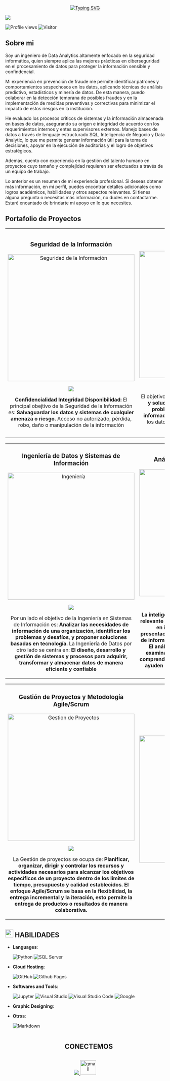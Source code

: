 <!-- Bienvenida -->
<p align="center">
  <a href="https://github.com/Melvin-Rodriguez/readme-typing-svg"><img src="https://readme-typing-svg.herokuapp.com?font=Zilla+Slab&duration=3000&pause=5000&color=cyan&size=35&center=true&vCenter=true&width=900&height=35&lines=Hola;Te+doy+la+bienvenida+a+mi+perfil+y+portafolio+de+proyectos" alt="Typing SVG"></a>
</p>

<!-- Banner -->
<img src="https://github-production-user-asset-6210df.s3.amazonaws.com/111929312/249653774-76261d23-7cf5-446e-b82c-1b17a2d423e3.png">

<!-- Contadores -->
<!-- [![GitHub followers](https://img.shields.io/github/followers/Melvin-Rodriguez?style=social)](https://github.com/Melvin-Rodriguez)  -->
![Profile views](https://komarev.com/ghpvc/?username=Melvin-Rodriguez&label=Profile%20views&color=0e75b6&style=flat)
![Visitor](https://visitor-badge.laobi.icu/badge?page_id=Melvin-Rodriguez.repoName)

<!-- Modulo 1 -->
## Sobre mi

Soy un ingeniero de Data Analytics altamente enfocado en la seguridad informática, quien siempre aplica las mejores prácticas en ciberseguridad en el procesamiento de datos para proteger la información sensible y confindencial. 

Mi experiencia en prevención de fraude me permite identificar patrones y comportamientos sospechosos en los datos, aplicando técnicas de análisis predictivo, estadísticos y minería de datos. De esta manera, puedo colaborar en la detección temprana de posibles fraudes y en la implementación de medidas preventivas y correctivas para minimizar el impacto de estos riesgos en la institución.

He evaluado los procesos críticos de sistemas y la información almacenada en bases de datos, asegurando su origen e integridad de acuerdo con los requerimientos internos y entes supervisores externos. Manejo bases de datos a través de lenguaje estructurado SQL, Inteligencia de Negocio y Data Analytic, lo que me permite generar información útil para la toma de decisiones, apoyar en la ejecución de auditorías y el logro de objetivos estratégicos.

Además, cuento con experiencia en la gestión del talento humano en proyectos cuyo tamaño y complejidad requieren ser efectuados a través de un equipo de trabajo. 

Lo anterior es un resumen de mi experiencia profesional. Si deseas obtener más información, en mi perfil, puedes encontrar detalles adicionales como logros académicos, habilidades y otros aspectos relevantes. Si tienes alguna pregunta o necesitas más información, no dudes en contactarme. Estaré encantado de brindarte mi apoyo en lo que necesites.

<!-- Modulo 2 -->
<!-- Tabla 1, F1C1-->
## Portafolio de Proyectos
<table>
<tr> 	
<td width="50%">
<h3 align="center">Seguridad de la Información</h3>
<div align="center">
<a href="https://github.com/Melvin-Rodriguez/Cybersecurity" target="_blank"><img src="https://res.cloudinary.com/dssdvhtjq/image/upload/v1688172385/Perfil/4_r1nah9.png" width="400" alt="Seguridad de la Información"></a>
<p>
<a href="https://github.com/Melvin-Rodriguez/Cybersecurity" target="_blank">
<img src="https://img.shields.io/badge/C%C3%93DIGO-C0C0C0?style=for-the-badge&logo=github&logoColor=black">
</a>
</p>
<p>
   <strong> Confidencialidad 
   Integridad 
   Disponibilidad: </strong> 
   El principal obejtivo de la Seguridad de la Información es: <strong> Salvaguardar los datos y sistemas de cualquier amenaza o riesgo. </strong> 
   Acceso no autorizado, pérdida, robo, daño o manipulación de la información 
</p>
</div>                                                                                      
</td>
<!-- Tabla 1, F1C2-->
<td width="50%">
<h3 align="center">Ciencia de Datos</h3>
<div align="center">
<a href="https://github.com/Melvin-Rodriguez/Data-Science" target="_blank"><img src="https://res.cloudinary.com/dssdvhtjq/image/upload/v1688171635/Perfil/3_krhm8q.png" width="400" alt="Ciencia de Datos"></a>
<p>
<a href="https://github.com/Melvin-Rodriguez/Data-Science" target="_blank">
<img src="https://img.shields.io/badge/C%C3%93DIGO-C0C0C0?style=for-the-badge&logo=github&logoColor=black">
</a>
</p>
<p>
El objetivo es: <strong> Generar conocimientos accionables y soluciones basadas en datos para abordar problemas complejos y tomar decisiones 	 informadas </strong>,Se aplica en diversos campos donde los datos juegan un papel crucial en la toma de decisiones
</p>
</div>                                                                                      
</td>
</div>                                                             
</table>                                                                                 
</div>

<!-- Tabla 2, F2C1-->
<table>
<tr>
<td width="50%">
<h3 align="center">Ingeniería de Datos y Sistemas de Información</h3>
<div align="center">
<a href="https://github.com/Melvin-Rodriguez/Ingenieria" target="_blank"><img src="https://res.cloudinary.com/dssdvhtjq/image/upload/v1688189402/Perfil/2_umo8ra.png" width="400" alt="Ingeniería"></a>
<p>
<a href="https://github.com/Melvin-Rodriguez/Ingenieria" target="_blank">
<img src="https://img.shields.io/badge/C%C3%93DIGO-C0C0C0?style=for-the-badge&logo=github&logoColor=black">
</a>
</p>
<p>
Por un lado el objetivo de la Ingeniería en Sistemas de Información es: <strong> Analizar las necesidades de información de una organización, identificar los problemas y desafíos, y proponer soluciones basadas en tecnología. </strong>
La Ingeniería de Datos por otro lado se centra en: <strong> El diseño, desarrollo y gestión de sistemas y procesos para adquirir, transformar y almacenar datos de manera eficiente y confiable</strong>
</p>
</div>                                                                                      
</td>
<!-- Tabla 2, F2C2-->
<td width="50%">
<h3 align="center">Análisis e Inteligencia de Negocio</h3>
<div align="center">
<a href="https://github.com/Melvin-Rodriguez/BI-BA" target="_blank"><img src="https://res.cloudinary.com/dssdvhtjq/image/upload/v1688189464/Perfil/1_whwiki.png" width="400" alt="BI-BA"></a>
<p>
<a href="https://github.com/Melvin-Rodriguez/BI-BA" target="_blank">
<img src="https://img.shields.io/badge/C%C3%93DIGO-C0C0C0?style=for-the-badge&logo=github&logoColor=black">
</a>
</p>
<p>
<strong>La inteligencia de negociode obtiene información relevante y valiosa para el negocio y la transfroma en información significativa realiza la presentación de manera clara y accesible a través de informes, paneles de control y visualizaciones. El análisis del negocio realiza el proceso de examinar y evaluar los datos recopilados para comprender patrones, tendencias y relaciones que ayuden a identificar oportunidades y desafíos.</strong>
</p>
</div>                                                                                      
</td>
</div>                                                             
</table>                                                                                 
</div>

<!-- Tabla 3, F3C1-->
<table>
<tr>
<td width="50%">
<h3 align="center">Gestión de Proyectos y Metodología Agile/Scrum </h3>
<div align="center">
<a href="https://github.com/Melvin-Rodriguez/Gestion-de-Proyectos" target="_blank"><img src="https://res.cloudinary.com/dssdvhtjq/image/upload/v1688330826/Perfil/5_wtvxha.png" width="400" alt="Gestion de Proyectos"></a>
<p>
<a href="https://github.com/Melvin-Rodriguez/Gestion-de-Proyectos" target="_blank">
<img src="https://img.shields.io/badge/C%C3%93DIGO-C0C0C0?style=for-the-badge&logo=github&logoColor=black">
</a>
</p>
<p>
La Gestión de proyectos se ocupa de: <strong>Planificar, organizar, dirigir y controlar los recursos y actividades necesarios para alcanzar los objetivos específicos de un proyecto dentro de los límites de tiempo, presupuesto y calidad establecidos. El enfoque Agile/Scrum se basa en la flexibilidad, la entrega incremental y la iteración, esto permite la entrega de productos o resultados de manera colaborativa. </strong>
</p>
</div>                                                                                      
</td>
<!-- Tabla 3, F3C2-->
<td width="50%">
<!-- <h3 align="center">Proximamente... </h3> -->
<div align="center">
<a href="https://github.com/Melvin-Rodriguez" target="_blank"><img src="https://res.cloudinary.com/dssdvhtjq/image/upload/v1688333286/Perfil/M1_gu0cw0.png" width="400" alt="Proximo"></a>
<p>
<!-- 
<a href="https://github.com/Melvin-Rodriguez/BI-BA" target="_blank">
<img src="https://img.shields.io/badge/C%C3%93DIGO-C0C0C0?style=for-the-badge&logo=github&logoColor=black">
</a>
 -->
</p>
<!-- <p>
<strong> Proximamente... </strong>
</p> -->
</div>                                                                                      
</td>
</div>                                                             
</table>                                                                                 
</div>

<!-- Modulo 3 -->
<!-- Habilidades -->
## <img src="https://media2.giphy.com/media/QssGEmpkyEOhBCb7e1/giphy.gif?cid=ecf05e47a0n3gi1bfqntqmob8g9aid1oyj2wr3ds3mg700bl&rid=giphy.gif" width ="25"><b> HABILIDADES</b>

<p align="center">

- **Languages**:

    ![Python](https://img.shields.io/badge/Python%20-%2300599C.svg?style=for-the-badge&logo=python&logoColor=white)
    ![SQL Server](https://img.shields.io/badge/Transact%20SQL-%2300599C.svg?style=for-the-badge&logo=microsoftsqlserver&logoColor=white)

- **Cloud Hosting**:
  
    ![GitHub](https://img.shields.io/badge/Github-%2300599C.svg?style=for-the-badge&logo=github&logoColor=white)
    ![Github Pages](https://img.shields.io/badge/GitHub%20Pages-%2300599C.svg?style=for-the-badge&logo=github&logoColor=white)
    
- **Softwares and Tools**:
  
    ![Jupyter](https://img.shields.io/badge/Jupyter-%2300599C.svg?style=for-the-badge&logo=jupyter&logoColor=white)
    ![Visual Studio](https://img.shields.io/badge/Visual%20Studio-%2300599C.svg?style=for-the-badge&logo=visualstudio&logoColor=white)
    ![Visual Studio Code](https://img.shields.io/badge/Visual%20Studio%20Code-%2300599C.svg?style=for-the-badge&logo=visual-studio-code&logoColor=white)
    ![Google](https://img.shields.io/badge/Google%20Workspace-%2300599C.svg?style=for-the-badge&logo=google&logoColor=white)

- **Graphic Designing**:
<!--canvas-->

- **Otros**:
  
    ![Markdown](https://img.shields.io/badge/markdown-%2300599C.svg?style=for-the-badge&logo=markdown&logoColor=white)
  
</p>

<!-- Modulo 4 -->
<!-- Estadisticas -->
<!-- TROFEOS GITHUB -->
<!--### &nbsp;TROFEOS GITHUB 
<p align="center"> 
<a href="https://github.com/Melvin-Rodriguez/github-profile-trophy"><img src="https://github-profile-trophy.vercel.app/?username=Melvin-Rodriguez&theme=darkhub&row=1&column=-1&rank=-?&no-frame=true&no-bg=true" alt="Melvin 	Rodríguez" />
</a> 
</p> -->

<!-- Grafica -->
<!--### &nbsp;GitHub Analytics

<p align="center">
<a href="https://github.com/Melvin-Rodriguez">
	<img height="180em" src="https://github-readme-stats-eight-theta.vercel.app/api?username=Melvin-Rodriguez&show_icons=true&theme=algolia&include_all_commits=true&count_private=true"/>
	<img height="180em" src="https://github-readme-stats-eight-theta.vercel.app/api/top-langs/?username=Melvin-Rodriguez&layout=compact&langs_count=8&theme=algolia"/>
</a>
</p> -->

<!--
<td width="50%" align="center">
  <img  align="center"  src="https://github-readme-stats.anuraghazra1.vercel.app/api/top-langs/?username=Melvin-Rodriguez&theme=dark&hide_border=true&no-bg=true&no-frame=true&langs_count=10"/>  
  </td>
-->

<!-- Modulo 5-->
<!-- Contacto -->
<!-- v1 -->
<div id="user-content-toc">
  <ul align="center">
    <summary><h2 style="display: inline-block">CONECTEMOS </h2></summary>
  </ul>
</div>
<!--icons-->
<p align="center">
  <a href="https://www.linkedin.com/in/melvin-rodr%C3%ADguez-060a9a223/">
    <img src="https://skillicons.dev/icons?i=linkedin&perline=14" />
  </a>
  <a href="mailto:mtrabajo87@gmail.com">
    <img src="https://res.cloudinary.com/dssdvhtjq/image/upload/v1688445555/Perfil/Gmail-Logo.wine_d2r2lf.png" alt="gmail" height="46" width="50" />
<!--<img src="https://img.shields.io/badge/Gmail-%2300599C.svg?style=for-the-badge&logo=gmail&logoColor=white"/>-->
  </a>
</p>
<!-- v2 -->
<!-- ## <b> Let's Connect..!</b><img src="https://github.com/0xAbdulKhalid/0xAbdulKhalid/raw/main/assets/mdImages/handshake.gif" width ="80"><br> 
<div align='left'>	
<ul>
<li>
<a href="mailto:mtrabajo87@gmail.com" target="_blank">
<img src="https://img.shields.io/badge/gmail:  Melvin Rodríguez-%23EA4335.svg?style=for-the-badge&logo=gmail&logoColor=white" t=mail style="margin-bottom: 5px;" />

</a>
</li>
</ul>
</div> -->

<!-- Otro modelo de contacto
<p align="center">
	<a href="https://www.linkedin.com/in/melvin-rodr%C3%ADguez-060a9a223/" target="blank"><img align="center" src="https://res.cloudinary.com/dssdvhtjq/image/upload/v1688445555/Perfil/Gmail-Logo.wine_d2r2lf.png" alt="gmail" height="50" width="50" /></a>
	<a href="https://www.linkedin.com/in/melvin-rodr%C3%ADguez-060a9a223/" target="blank"><img align="center" src="https://res.cloudinary.com/dssdvhtjq/image/upload/v1688445324/Perfil/234979284-68c11d7f-1acc-4f0c-ac78-044e1037d7b0_gn0cmr.png" alt="linkedin" height="50" width="50" /></a>
</p>
-->
